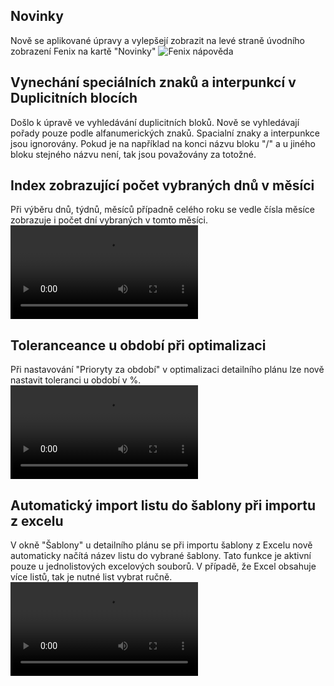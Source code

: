 ﻿---
categories: [kiwi]
layout: kiwi
---
## Novinky
Nově se aplikované úpravy a vylepšejí zobrazit na levé straně úvodního zobrazení Fenix na kartě "Novinky"
![Fenix nápověda]({{site.url}}/data/Fenix_napoveda1.png "Fenix nápověda")

## Vynechání speciálních znaků a interpunkcí v Duplicitních blocích
Došlo k úpravě ve vyhledávání duplicitních bloků. Nově se vyhledávají pořady pouze podle alfanumerických znaků. Spacialní znaky a interpunkce jsou ignorovány.
Pokud je na například na konci názvu bloku "/" a u jiného bloku stejného názvu není, tak jsou považovány za totožné.

## Index zobrazující počet vybraných dnů v měsíci
Při výběru dnů, týdnů, měsíců případně celého roku se vedle čísla měsíce zobrazuje i počet dní vybraných v tomto měsíci. 
<video src="{{site.url}}/data/fenix_07_3_dny.mp4" type="video/mp4" controls></video>

## Toleranceance u období při optimalizaci
Při nastavování "Prioryty za období" v optimalizaci detailního plánu lze nově nastavit toleranci u období v %.
<video src="{{site.url}}/data/fenix_07_3_tolerance.mp4" type="video/mp4" controls></video>

## Automatický import listu do šablony při importu z excelu
V okně "Šablony" u detailního plánu se při importu šablony z Excelu nově automaticky načítá název listu do vybrané šablony. Tato funkce je aktivní pouze u jednolistových excelových souborů.
V případě, že Excel obsahuje více listů, tak je nutné list vybrat ručně.
<video src="{{site.url}}/data/fenix_07_3_import.mp4" type="video/mp4" controls></video>


